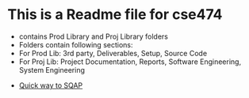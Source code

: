 # This is a Readme file for cse474
- contains Prod Library and Proj Library folders
- Folders contain following sections:
- For Prod Lib: 3rd party, Deliverables, Setup, Source Code
- For Proj Lib: Project Documentation, Reports, Software Engineering, System Engineering
* [Quick way to SQAP](Software%20Quality%20Assurance%20Plan/SQAP_Document.md)
